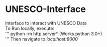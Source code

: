 # UNESCO-Interface
Interface to interact with UNESCO Data  
To Run locally, execute:  
'''
python -m http.server*  (Works python 3.0+)  
'''
Then navigate to *localhost:8000*  
